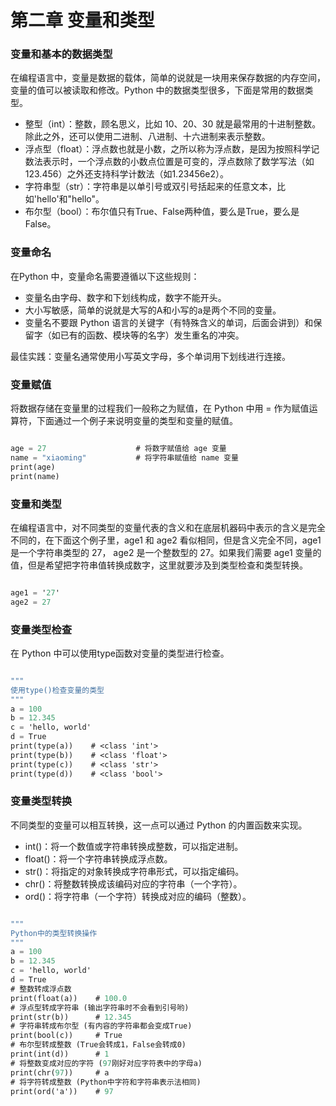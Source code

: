 # 第二章 变量和类型


### 变量和基本的数据类型

在编程语言中，变量是数据的载体，简单的说就是一块用来保存数据的内存空间，变量的值可以被读取和修改。Python 中的数据类型很多，下面是常用的数据类型。

- 整型（int）：整数，顾名思义，比如 10、20、30 就是最常用的十进制整数。除此之外，还可以使用二进制、八进制、十六进制来表示整数。
- 浮点型（float）：浮点数也就是小数，之所以称为浮点数，是因为按照科学记数法表示时，一个浮点数的小数点位置是可变的，浮点数除了数学写法（如123.456）之外还支持科学计数法（如1.23456e2）。
- 字符串型（str）：字符串是以单引号或双引号括起来的任意文本，比如'hello'和"hello"。
- 布尔型（bool）：布尔值只有True、False两种值，要么是True，要么是False。

### 变量命名

在Python 中，变量命名需要遵循以下这些规则：
- 变量名由字母、数字和下划线构成，数字不能开头。
- 大小写敏感，简单的说就是大写的A和小写的a是两个不同的变量。
- 变量名不要跟 Python 语言的关键字（有特殊含义的单词，后面会讲到）和保留字（如已有的函数、模块等的名字）发生重名的冲突。

最佳实践：变量名通常使用小写英文字母，多个单词用下划线进行连接。

### 变量赋值

将数据存储在变量里的过程我们一般称之为赋值，在 Python 中用 = 作为赋值运算符，下面通过一个例子来说明变量的类型和变量的赋值。


```scheme

age = 27                    # 将数字赋值给 age 变量
name = "xiaoming"           # 将字符串赋值给 name 变量
print(age)
print(name)


```

### 变量和类型

在编程语言中，对不同类型的变量代表的含义和在底层机器码中表示的含义是完全不同的，在下面这个例子里，age1 和 age2 看似相同，但是含义完全不同，age1 是一个字符串类型的 27， age2 是一个整数型的 27。如果我们需要 age1 变量的值，但是希望把字符串值转换成数字，这里就要涉及到类型检查和类型转换。

```scheme

age1 = '27'
age2 = 27

```

### 变量类型检查

在 Python 中可以使用type函数对变量的类型进行检查。

```scheme

"""
使用type()检查变量的类型
"""
a = 100
b = 12.345
c = 'hello, world'
d = True
print(type(a))    # <class 'int'>
print(type(b))    # <class 'float'>
print(type(c))    # <class 'str'>
print(type(d))    # <class 'bool'>

```

### 变量类型转换

不同类型的变量可以相互转换，这一点可以通过 Python 的内置函数来实现。

- int()：将一个数值或字符串转换成整数，可以指定进制。
- float()：将一个字符串转换成浮点数。
- str()：将指定的对象转换成字符串形式，可以指定编码。
- chr()：将整数转换成该编码对应的字符串（一个字符）。
- ord()：将字符串（一个字符）转换成对应的编码（整数）。

```scheme

"""
Python中的类型转换操作
"""
a = 100
b = 12.345
c = 'hello, world'
d = True
# 整数转成浮点数
print(float(a))    # 100.0
# 浮点型转成字符串 (输出字符串时不会看到引号哟)
print(str(b))      # 12.345
# 字符串转成布尔型 (有内容的字符串都会变成True)
print(bool(c))     # True
# 布尔型转成整数 (True会转成1，False会转成0)
print(int(d))      # 1
# 将整数变成对应的字符 (97刚好对应字符表中的字母a)
print(chr(97))     # a
# 将字符转成整数 (Python中字符和字符串表示法相同)
print(ord('a'))    # 97

```

